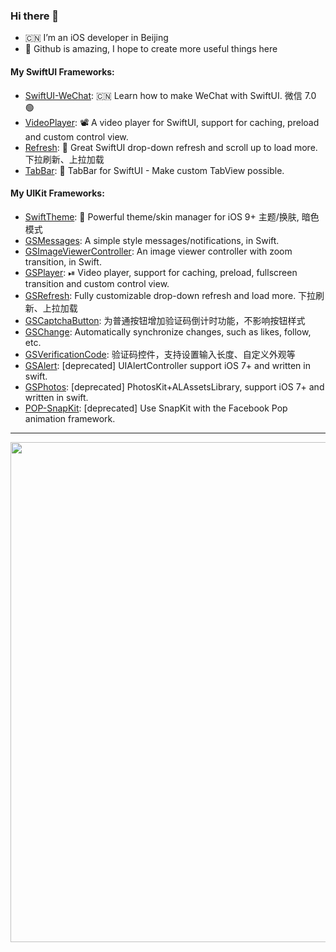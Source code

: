 ### Hi there 👋

- 🇨🇳 I’m an iOS developer in Beijing
- 🌟 Github is amazing, I hope to create more useful things here

#### My SwiftUI Frameworks:

- [SwiftUI-WeChat](https://github.com/wxxsw/SwiftUI-WeChat): 🇨🇳 Learn how to make WeChat with SwiftUI. 微信 7.0 🟢
- [VideoPlayer](https://github.com/wxxsw/VideoPlayer): 📽 A video player for SwiftUI, support for caching, preload and custom control view.
- [Refresh](https://github.com/wxxsw/Refresh): 🎈 Great SwiftUI drop-down refresh and scroll up to load more. 下拉刷新、上拉加载
- [TabBar](https://github.com/wxxsw/TabBar): 🚥 TabBar for SwiftUI - Make custom TabView possible.

#### My UIKit Frameworks:

- [SwiftTheme](https://github.com/wxxsw/SwiftTheme): 🎨 Powerful theme/skin manager for iOS 9+ 主题/换肤, 暗色模式
- [GSMessages](https://github.com/wxxsw/GSMessages): A simple style messages/notifications, in Swift.
- [GSImageViewerController](https://github.com/wxxsw/GSImageViewerController): An image viewer controller with zoom transition, in Swift.
- [GSPlayer](https://github.com/wxxsw/GSPlayer): ⏯ Video player, support for caching, preload, fullscreen transition and custom control view.
- [GSRefresh](https://github.com/wxxsw/GSRefresh): Fully customizable drop-down refresh and load more. 下拉刷新、上拉加载
- [GSCaptchaButton](https://github.com/wxxsw/GSCaptchaButton): 为普通按钮增加验证码倒计时功能，不影响按钮样式
- [GSChange](https://github.com/wxxsw/GSChange): Automatically synchronize changes, such as likes, follow, etc.
- [GSVerificationCode](https://github.com/wxxsw/GSVerificationCode): 验证码控件，支持设置输入长度、自定义外观等
- [GSAlert](https://github.com/wxxsw/GSAlert): [deprecated] UIAlertController support iOS 7+ and written in swift.
- [GSPhotos](https://github.com/wxxsw/GSPhotos): [deprecated] PhotosKit+ALAssetsLibrary, support iOS 7+ and written in swift.
- [POP-SnapKit](https://github.com/wxxsw/POP-SnapKit): [deprecated] Use SnapKit with the Facebook Pop animation framework.

---

<a href="https://github.com/wxxsw">
  <img width=800 src="https://github-profile-trophy.vercel.app/?username=wxxsw&column=7&theme=gruvbox&no-frame=true"/>
</a>
